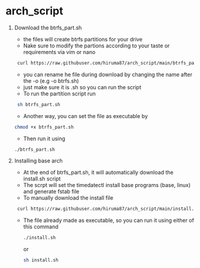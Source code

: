 # arch_script
1. Download the btrfs_part.sh
    - the files will create btrfs partitions for your drive
    - Nake sure to modify the partions according to your taste or requirements via vim or nano
   ```bash
    curl https://raw.githubuser.com/hiruma87/arch_script/main/btrfs_part.sh -o btrfs_part.sh
   ```
    - you can rename he file during download by changing the name after the -o (e.g -o btrfs.sh)
    - just make sure it is .sh so you can run the script
    - To run the partition script run
   ```bash
    sh btrfs_part.sh
   ```
    - Another way, you can set the file as executable by
    ```bash
    chmod +x btrfs_part.sh
    ```
    - Then run it using
    ```bash
    ./btrfs_part.sh
    ```

2. Installing base arch
   - At the end of btrfs_part.sh, it will automatically download the install.sh script
   - The scrpt will set the timedatectl install base programs (base, linux) and generate fstab file
   - To manually download the install file
   ```bash
    curl https://raw.githubuser.com/hiruma87/arch_script/main/install.sh -o install.sh
   ```
   - The file already made as executable, so you can run it using either of this command
     ```bash
     ./install.sh
     ```
     or
     ```bash
     sh install.sh
     ```
